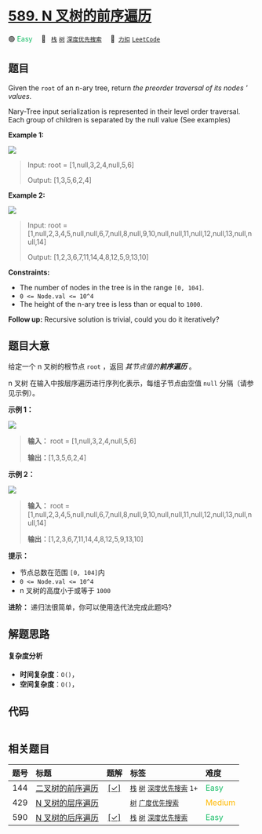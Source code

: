 # [589. N 叉树的前序遍历](https://2xiao.github.io/leetcode-js/problem/0589.html)

🟢 <font color=#15bd66>Easy</font>&emsp; 🔖&ensp; [`栈`](/tag/stack.md) [`树`](/tag/tree.md) [`深度优先搜索`](/tag/depth-first-search.md)&emsp; 🔗&ensp;[`力扣`](https://leetcode.cn/problems/n-ary-tree-preorder-traversal) [`LeetCode`](https://leetcode.com/problems/n-ary-tree-preorder-traversal)

## 题目

Given the `root` of an n-ary tree, return _the preorder traversal of its nodes
' values_.

Nary-Tree input serialization is represented in their level order traversal.
Each group of children is separated by the null value (See examples)



**Example 1:**

![](https://assets.leetcode.com/uploads/2018/10/12/narytreeexample.png)

> Input: root = [1,null,3,2,4,null,5,6]
> 
> Output: [1,3,5,6,2,4]

**Example 2:**

![](https://assets.leetcode.com/uploads/2019/11/08/sample_4_964.png)

> Input: root = [1,null,2,3,4,5,null,null,6,7,null,8,null,9,10,null,null,11,null,12,null,13,null,null,14]
> 
> Output: [1,2,3,6,7,11,14,4,8,12,5,9,13,10]

**Constraints:**

  * The number of nodes in the tree is in the range `[0, 104]`.
  * `0 <= Node.val <= 10^4`
  * The height of the n-ary tree is less than or equal to `1000`.



**Follow up:** Recursive solution is trivial, could you do it iteratively?


## 题目大意

给定一个 n 叉树的根节点  `root` ，返回 _其节点值的**前序遍历**_ 。

n 叉树 在输入中按层序遍历进行序列化表示，每组子节点由空值 `null` 分隔（请参见示例）。

  
**示例 1：**

![](https://assets.leetcode.com/uploads/2018/10/12/narytreeexample.png)

> 
> 
> 
> 
> 
> **输入：** root = [1,null,3,2,4,null,5,6]
> 
> **输出：**[1,3,5,6,2,4]
> 
> 

**示例 2：**

![](https://assets.leetcode.com/uploads/2019/11/08/sample_4_964.png)

> 
> 
> 
> 
> 
> **输入：** root = [1,null,2,3,4,5,null,null,6,7,null,8,null,9,10,null,null,11,null,12,null,13,null,null,14]
> 
> **输出：**[1,2,3,6,7,11,14,4,8,12,5,9,13,10]
> 
> 



**提示：**

  * 节点总数在范围 `[0, 104]`内
  * `0 <= Node.val <= 10^4`
  * n 叉树的高度小于或等于 `1000`



**进阶：** 递归法很简单，你可以使用迭代法完成此题吗?


## 解题思路

#### 复杂度分析

- **时间复杂度**：`O()`，
- **空间复杂度**：`O()`，

## 代码

```javascript

```

## 相关题目

<!-- prettier-ignore -->
| 题号 | 标题 | 题解 | 标签 | 难度 |
| :------: | :------ | :------: | :------ | :------ |
| 144 | [二叉树的前序遍历](https://leetcode.com/problems/binary-tree-preorder-traversal) | [[✓]](/problem/0144.md) |  [`栈`](/tag/stack.md) [`树`](/tag/tree.md) [`深度优先搜索`](/tag/depth-first-search.md) `1+` | <font color=#15bd66>Easy</font> |
| 429 | [N 叉树的层序遍历](https://leetcode.com/problems/n-ary-tree-level-order-traversal) |  |  [`树`](/tag/tree.md) [`广度优先搜索`](/tag/breadth-first-search.md) | <font color=#ffb800>Medium</font> |
| 590 | [N 叉树的后序遍历](https://leetcode.com/problems/n-ary-tree-postorder-traversal) | [[✓]](/problem/0590.md) |  [`栈`](/tag/stack.md) [`树`](/tag/tree.md) [`深度优先搜索`](/tag/depth-first-search.md) | <font color=#15bd66>Easy</font> |